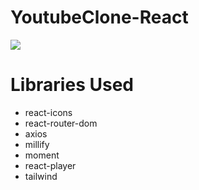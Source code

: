 # YoutubeClone-React

![](/public/YoutubeClone.gif)


# Libraries Used

- react-icons
- react-router-dom
- axios
- millify
- moment
- react-player
- tailwind



